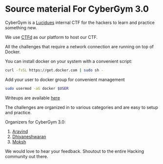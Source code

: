 # Source material For CyberGym 3.0

CyberGym is a [Lucidues](https://www.lucideus.com) internal CTF for the hackers to learn and practice something new.

We use [CTFd](https://github.com/CTFd/CTFd/) as our platform to host our CTF.

All the challenges that require a network connection are running on top of Docker.

You can install docker on your system with a convenient script:
``` bash
curl -fsSL https://get.docker.com | sudo sh -

```
Add your user to docker group for convenient management
``` bash
sudo usermod -aG docker $USER
```

Writeups are available [here]()

The challenges are organized in to various categories and are easy to setup and practice.

Organizers for CyberGym 3.0:

1. [Aravind](https://www.linkedin.com/in/a6avind/)
2. [Dhiyaneshwaran](https://www.linkedin.com/in/dhiyaneshwaran-b-27947a131/)
3. [Moksh](https://www.linkedin.com/in/moksh-makhija/)

We would love to hear your feedback. Shoutout to the entire Hacking community out there.
